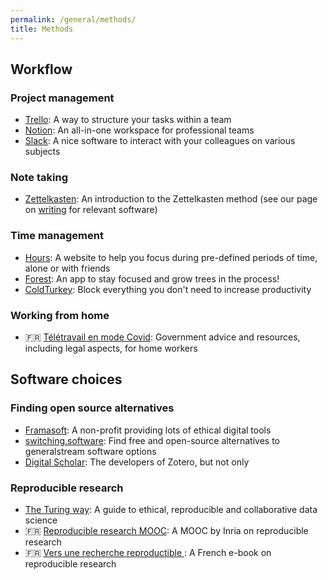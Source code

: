 ```yaml
---
permalink: /general/methods/
title: Methods
---
```


## Workflow

### Project management

- [Trello](https://trello.com/): A way to structure your tasks within a team
- [Notion](https://www.notion.so/): An all-in-one workspace for professional teams
- [Slack](https://slack.com/intl/fr-fr): A nice software to interact with your colleagues on various subjects

### Note taking

- [Zettelkasten](https://zettelkasten.de/introduction/): An introduction to the Zettelkasten method (see our page on [writing](writing/) for relevant software)

### Time management

- [Hours](https://hours.zone/): A website to help you focus during pre-defined periods of time, alone or with friends
- [Forest](https://www.forestapp.cc/): An app to stay focused and grow trees in the process!
- [ColdTurkey](https://getcoldturkey.com/): Block everything you don't need to increase productivity

### Working from home

- 🇫🇷 [Télétravail en mode Covid](https://travail-emploi.gouv.fr/actualites/l-actualite-du-ministere/article/teletravail-en-mode-covid-19-on-vous-guide): Government advice and resources, including legal aspects, for home workers

## Software choices

### Finding open source alternatives

- [Framasoft](https://framasoft.org/en/): A non-profit providing lots of ethical digital tools
- [switching.software](https://switching.software/): Find free and open-source alternatives to generalstream software options
- [Digital Scholar](https://digitalscholar.org/): The developers of Zotero, but not only

### Reproducible research

- [The Turing way](https://the-turing-way.netlify.app/welcome): A guide to ethical, reproducible and collaborative data science
- 🇫🇷 [Reproducible research MOOC](https://www.fun-mooc.fr/en/courses/reproducible-research-methodological-principles-transparent-scie/): A MOOC by Inria on reproducible research
- 🇫🇷 [Vers une recherche reproductible ](https://rr-france.github.io/bookrr/): A French e-book on reproducible research
